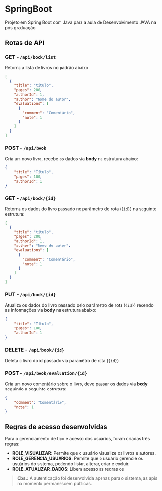 # SpringBoot
Projeto em Spring Boot com Java para a aula de Desenvolvimento JAVA na pós graduação

## Rotas de API

### GET - `/api/book/list`
Retorna a lista de livros no padrão abaixo
```json
[
  {
    "title": "titulo",
    "pages": 200,
    "authorId": 1,
    "author": "Nome do autor",
    "evaluations": [
      {
        "comment": "Comentário",
        "note": 1
      }
    ]
  }
]
```

### POST - `/api/book`
Cria um novo livro, recebe os dados via **body** na estrutura abaixo:
```json
{
	"title": "Título",
	"pages": 100,
	"authorId": 1
}
```

### GET - `/api/book/{id}`
Retorna os dados do livro passado no parâmetro de rota (`{id}`) na seguinte estrutura:
```json
[
  {
    "title": "titulo",
    "pages": 200,
    "authorId": 1,
    "author": "Nome do autor",
    "evaluations": [
      {
        "comment": "Comentário",
        "note": 1
      }
    ]
  }
]
```

### PUT - `/api/book/{id}`
Atualiza os dados do livro passado pelo parâmetro de rota (`{id}`) recendo as informações via **body** na estrutura abaixo:
```json
{
	"title": "Título",
	"pages": 100,
	"authorId": 1
}
```
 
### DELETE - `/api/book/{id}`
Deleta o livro do id passado via paramêtro de rota (`{id}`)

### POST - `/api/book/evaluation/{id}`
Cria um novo comentário sobre o livro, deve passar os dados via **body** seguindo a seguinte estrutura:
```json
{
	"comment": "Comentário",
	"note": 1
}
```

## Regras de acesso desenvolvidas
Para o gerenciamento de tipo e acesso dos usuários, foram criadas três regras:
- **ROLE_VISUALIZAR**: Permite que o usuário visualize os livros e autores. 
- **ROLE_GERENCIA_USUARIOS**: Permite que o usuário gerencie os usuários do sistema, podendo listar, alterar, criar e excluir.
- **ROLE_ATUALIZAR_DADOS**: Libera acesso as regras de  

> **Obs.:** A autenticação foi desenvolvida apenas para o sistema, as apis no momento permanescem públicas.
